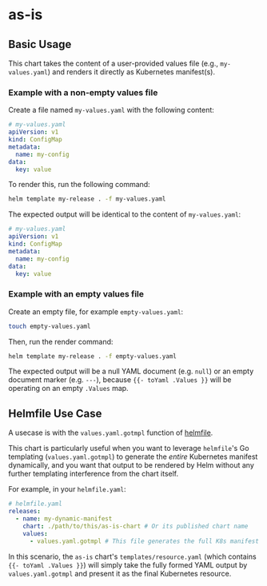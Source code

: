 # as-is

## Basic Usage

This chart takes the content of a user-provided values file (e.g., `my-values.yaml`) and renders it directly as Kubernetes manifest(s).

### Example with a non-empty values file

Create a file named `my-values.yaml` with the following content:

```yaml
# my-values.yaml
apiVersion: v1
kind: ConfigMap
metadata:
  name: my-config
data:
  key: value
```

To render this, run the following command:

```bash
helm template my-release . -f my-values.yaml
```

The expected output will be identical to the content of `my-values.yaml`:

```yaml
# my-values.yaml
apiVersion: v1
kind: ConfigMap
metadata:
  name: my-config
data:
  key: value
```

### Example with an empty values file

Create an empty file, for example `empty-values.yaml`:

```bash
touch empty-values.yaml
```

Then, run the render command:

```bash
helm template my-release . -f empty-values.yaml
```

The expected output will be a null YAML document (e.g. `null`) or an empty document marker (e.g. `---`), because `{{- toYaml .Values }}` will be operating on an empty `.Values` map.

## Helmfile Use Case

A usecase is with the `values.yaml.gotmpl` function of [helmfile](https://github.com/helmfile/helmfile).

This chart is particularly useful when you want to leverage `helmfile`'s Go templating (`values.yaml.gotmpl`) to generate the *entire* Kubernetes manifest dynamically, and you want that output to be rendered by Helm without any further templating interference from the chart itself.

For example, in your `helmfile.yaml`:

```yaml
# helmfile.yaml
releases:
  - name: my-dynamic-manifest
    chart: ./path/to/this/as-is-chart # Or its published chart name
    values:
      - values.yaml.gotmpl # This file generates the full K8s manifest
```

In this scenario, the `as-is` chart's `templates/resource.yaml` (which contains `{{- toYaml .Values }}`) will simply take the fully formed YAML output by `values.yaml.gotmpl` and present it as the final Kubernetes resource.
